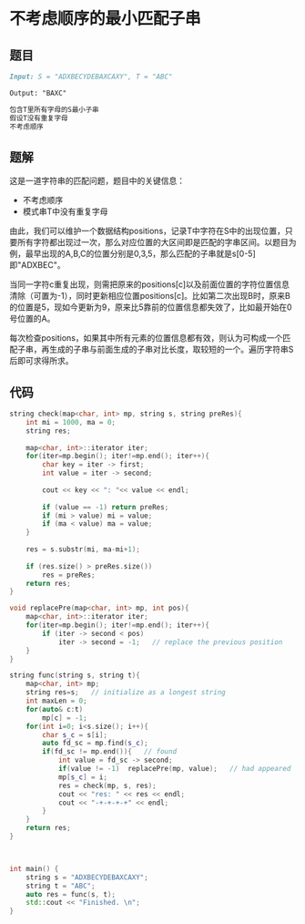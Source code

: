 
# 不考虑顺序的最小匹配子串

## 题目

```markdown
Input: S = "ADXBECYDEBAXCAXY", T = "ABC"

Output: "BAXC"

包含T里所有字母的S最小子串
假设T没有重复字母
不考虑顺序
```

## 题解

这是一道字符串的匹配问题，题目中的关键信息：

- 不考虑顺序
- 模式串T中没有重复字母
  
由此，我们可以维护一个数据结构positions，记录T中字符在S中的出现位置，只要所有字符都出现过一次，那么对应位置的大区间即是匹配的字串区间。以题目为例，最早出现的A,B,C的位置分别是0,3,5，那么匹配的子串就是s[0-5]即"ADXBEC"。

当同一字符c重复出现，则需把原来的positions[c]以及前面位置的字符位置信息清除（可置为-1），同时更新相应位置positions[c]。比如第二次出现B时，原来B的位置是5，现如今更新为9，原来比5靠前的位置信息都失效了，比如最开始在0号位置的A。

每次检查positions，如果其中所有元素的位置信息都有效，则认为可构成一个匹配子串，再生成的子串与前面生成的子串对比长度，取较短的一个。遍历字符串S后即可求得所求。

## 代码

```c++
string check(map<char, int> mp, string s, string preRes){
    int mi = 1000, ma = 0;
    string res;
    
    map<char, int>::iterator iter;
    for(iter=mp.begin(); iter!=mp.end(); iter++){
        char key = iter -> first;
        int value = iter -> second;
        
        cout << key << ": "<< value << endl;
        
        if (value == -1) return preRes;
        if (mi > value) mi = value;
        if (ma < value) ma = value;
    }
    
    res = s.substr(mi, ma-mi+1);
    
    if (res.size() > preRes.size())
        res = preRes;
    return res;
}

void replacePre(map<char, int> mp, int pos){
    map<char, int>::iterator iter;
    for(iter=mp.begin(); iter!=mp.end(); iter++){
        if (iter -> second < pos)
            iter -> second = -1;   // replace the previous position
    }
}

string func(string s, string t){
    map<char, int> mp;
    string res=s;   // initialize as a longest string
    int maxLen = 0;
    for(auto& c:t) 
        mp[c] = -1;
    for(int i=0; i<s.size(); i++){
        char s_c = s[i];
        auto fd_sc = mp.find(s_c);
        if(fd_sc != mp.end()){   // found
            int value = fd_sc -> second;
            if(value != -1)  replacePre(mp, value);   // had appeared
            mp[s_c] = i;
            res = check(mp, s, res);
            cout << "res: " << res << endl;
            cout << "-+-+-+-+" << endl;
        }
    }
    return res;
}



int main() {
    string s = "ADXBECYDEBAXCAXY";
    string t = "ABC";
    auto res = func(s, t);
    std::cout << "Finished. \n";
}
```
